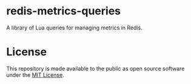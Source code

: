 redis-metrics-queries
=====================

A library of Lua queries for managing metrics in Redis.


License
=======

This repository is made available to the public as open source software under the [MIT License](http://opensource.org/licenses/MIT).
